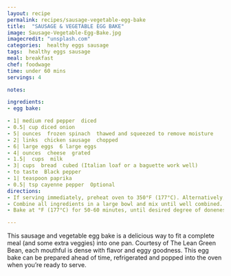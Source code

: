 ```yaml
---
layout: recipe
permalink: recipes/sausage-vegetable-egg-bake
title:  "SAUSAGE & VEGETABLE EGG BAKE"
image: Sausage-Vegetable-Egg-Bake.jpg
imagecredit: "unsplash.com"
categories:  healthy eggs sausage
tags:  healthy eggs sausage
meal: breakfast
chef: foodwage
time: under 60 mins
servings: 4

notes:

ingredients:
- egg bake:

- 1| medium red pepper  diced
- 0.5| cup diced onion
- 5| ounces  frozen spinach  thawed and squeezed to remove moisture
- 2| links  chicken sausage  chopped
- 6| large eggs  6 large eggs
- 4| ounces  cheese  grated
- 1.5|  cups  milk
- 3| cups  bread  cubed (Italian loaf or a baguette work well)
- to taste  Black pepper
- 1| teaspoon paprika
- 0.5| tsp cayenne pepper  Optional
directions:
- If serving immediately, preheat oven to 350°F (177°C). Alternatively, you may cover prepared mixture with plastic wrap and refrigerate overnight for baking the next day.
- Combine all ingredients in a large bowl and mix until well combined. Spoon into a greased 9 inch x 9 inch baking pan.
- Bake at °F (177°C) for 50-60 minutes, until desired degree of doneness is reached

---
```


This sausage and vegetable egg bake is a delicious way to fit a complete meal (and some extra veggies) into one pan. Courtesy of The Lean Green Bean, each mouthful is dense with flavor and eggy goodness. This egg bake can be prepared ahead of time, refrigerated and popped into the oven when you’re ready to serve.